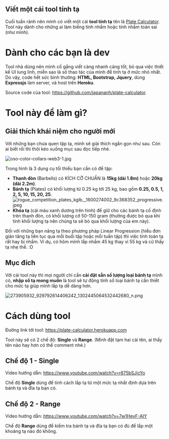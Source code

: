 ## Viết một cái tool tính tạ

Cuối tuần rảnh nên mình có viết một cái **tool tính tạ** tên là [Plate Calculator](https://plate-calculator.herokuapp.com/). Tool này dành cho những ai làm biếng tính nhẩm hoặc tính nhầm toàn sai (như mình).

# Dành cho các bạn là dev

Tool nhà dùng nên mình cố gắng viết càng nhanh càng tốt, bỏ qua việc thiết kế UI lung linh, miễn sao là số thao tác của mình để tính tạ ở mức nhỏ nhất. Do vậy, code hết sức bình thường: **HTML, Bootstrap, Jquery**, dùng **Expressjs** làm server, và host trên **Heroku**.

Source code của tool: https://github.com/japananh/plate-calculator.

# Tool này để làm gì?

## Giải thích khái niệm cho người mới

Với những bạn chưa quen tập tạ, mình sẽ giải thích ngắn gọn như sau. Còn ai biết rồi thì thôi kéo xuống mục sau đọc tiếp nhé.

![oso-color-collars-web3-1.jpg](https://cdn.hashnode.com/res/hashnode/image/upload/v1645433266257/h18myYTnD.jpg)

Trong hình là 3 dụng cụ tối thiểu bạn cần có để tập:

- **Thanh đòn** (Barbells) có KÍCH CỠ CHUẨN là **15kg (dài 1.8m)** hoặc **20kg (dài 2.2m)**.
- **Bánh tạ** (Plates) có khối lượng từ 0.25 kg tới 25 kg, bao gồm **0.25, 0.5, 1, 2, 5, 10, 15, 20, 25**.
![rogue_competition_plates_kglb__1600274002_9c368352_progressive.jpeg](https://cdn.hashnode.com/res/hashnode/image/upload/v1645433283159/HGGG2WKtz.jpeg)
- **Khóa tạ** (cái màu xanh dương trên hình) để giữ cho các bánh tạ cố định trên thanh đòn, có khối lượng cỡ 50-150 gram (thường được bỏ qua khi tính khối lượng tạ nên chúng ta sẽ bỏ qua khối lượng của em này).

Đối với những bạn nâng tạ theo phương pháp Linear Progression (hiểu đơn giản tăng tạ liên tục qua mỗi buổi tập hoặc mỗi tuần tập) thì việc tính toán tạ rất hay bị nhầm. Ví dụ, có hôm mình lắp nhầm 45 kg thay vì 55 kg và cứ thấy tạ nhẹ thế. :D

## Mục đích

Với cái tool này thì mọi người chỉ cần **cài đặt sẵn số lượng loại bánh tạ** mình có, **nhập số tạ mong muốn** là tool sẽ tự động tính số loại bánh tạ cần thiết cho mức tạ giúp mình lắp tạ dễ dàng hơn.

![273905932_929792614406242_1302445064532442680_n.png](https://cdn.hashnode.com/res/hashnode/image/upload/v1645436073871/bMY4ygSxY.png)

# Cách dùng tool

Đường link tới tool: https://plate-calculator.herokuapp.com

Tool này sẽ có 2 chế độ: **Single** và **Range**. (Mình đặt tạm hai cái tên, ai thấy tên nào hay hơn có thể comment nhé.)

## Chế độ 1 - Single

Video hướng dẫn: https://www.youtube.com/watch?v=r875bSJjcYo

Chế độ **Single** dùng để tính cách lắp tạ từ một mức tạ nhất định dựa trên bánh tạ và đĩa tạ bạn có.

## Chế độ 2 - Range

Video hướng dẫn: https://www.youtube.com/watch?v=7w1HeyF-AIY

Chế độ **Range** dùng để kiểm tra bánh tạ và đĩa tạ bạn có đủ để lắp một khoảng tạ nào đó không.